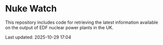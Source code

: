 # Nuke Watch

This repository includes code for retrieving the latest information available on the output of EDF nuclear power plants in the UK.

Last updated: 2025-10-29 17:04